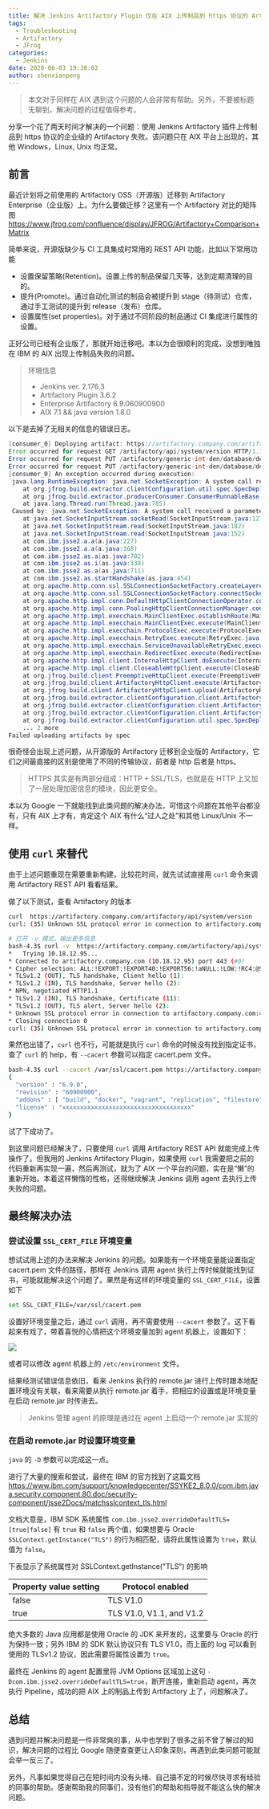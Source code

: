 ```yaml
---
title: 解决 Jenkins Artifactory Plugin 仅在 AIX 上传制品到 https 协议的 Artifactory 失败的问题
tags:
  - Troubleshooting
  - Artifactory
  - JFrog
categories:
  - Jenkins
date: 2020-06-03 19:30:03
author: shenxianpeng
---
```


> 本文对于同样在 AIX 遇到这个问题的人会非常有帮助。另外，不要被标题无聊到，解决问题的过程值得参考。

分享一个花了两天时间才解决的一个问题：使用 Jenkins Artifactory 插件上传制品到 https 协议的企业级的 Artifactory 失败。该问题只在 AIX 平台上出现的，其他 Windows，Linux, Unix 均正常。

<!-- more -->

## 前言

最近计划将之前使用的 Artifactory OSS（开源版）迁移到 Artifactory Enterprise（企业版）上。为什么要做迁移？这里有一个 Artifactory 对比的矩阵图 https://www.jfrog.com/confluence/display/JFROG/Artifactory+Comparison+Matrix

简单来说，开源版缺少与 CI 工具集成时常用的 REST API 功能，比如以下常用功能

* 设置保留策略(Retention)。设置上传的制品保留几天等，达到定期清理的目的。
* 提升(Promote)。通过自动化测试的制品会被提升到 stage（待测试）仓库，通过手工测试的提升到 release（发布）仓库。
* 设置属性(set properties)。对于通过不同阶段的制品通过 CI 集成进行属性的设置。

正好公司已经有企业版了，那就开始迁移吧。本以为会很顺利的完成，没想到唯独在 IBM 的 AIX 出现上传制品失败的问题。

> 环境信息
> * Jenkins ver. 2.176.3
> * Artifactory Plugin 3.6.2
> * Enterprise Artifactory 6.9.060900900
> * AIX 7.1 && java version 1.8.0

以下是去掉了无相关的信息的错误日志。

```java
[consumer_0] Deploying artifact: https://artifactory.company.com/artifactory/generic-int-den/database/develop/10/database2_cdrom_opt_AIX_24ec6f9.tar.Z
Error occurred for request GET /artifactory/api/system/version HTTP/1.1: A system call received a parameter that is not valid. (Read failed).
Error occurred for request PUT /artifactory/generic-int-den/database/develop/10/database2_cdrom_opt_AIX_24ec6f9.tar.Z;build.timestamp=1591170116591;build.name=develop;build.number=10 HTTP/1.1: A system call received a parameter that is not valid. (Read failed).
Error occurred for request PUT /artifactory/generic-int-den/database/develop/10/database2_cdrom_opt_AIX_24ec6f9.tar.Z;build.timestamp=1591170116591;build.name=develop;build.number=10 HTTP/1.1: A system call received a parameter that is not valid. (Read failed).
[consumer_0] An exception occurred during execution:
 java.lang.RuntimeException: java.net.SocketException: A system call received a parameter that is not valid. (Read failed)
 	at org.jfrog.build.extractor.clientConfiguration.util.spec.SpecDeploymentConsumer.consumerRun(SpecDeploymentConsumer.java:44)
 	at org.jfrog.build.extractor.producerConsumer.ConsumerRunnableBase.run(ConsumerRunnableBase.java:11)
 	at java.lang.Thread.run(Thread.java:785)
 Caused by: java.net.SocketException: A system call received a parameter that is not valid. (Read failed)
 	at java.net.SocketInputStream.socketRead(SocketInputStream.java:127)
 	at java.net.SocketInputStream.read(SocketInputStream.java:182)
 	at java.net.SocketInputStream.read(SocketInputStream.java:152)
 	at com.ibm.jsse2.a.a(a.java:227)
 	at com.ibm.jsse2.a.a(a.java:168)
 	at com.ibm.jsse2.as.a(as.java:702)
 	at com.ibm.jsse2.as.i(as.java:338)
 	at com.ibm.jsse2.as.a(as.java:711)
 	at com.ibm.jsse2.as.startHandshake(as.java:454)
 	at org.apache.http.conn.ssl.SSLConnectionSocketFactory.createLayeredSocket(SSLConnectionSocketFactory.java:436)
 	at org.apache.http.conn.ssl.SSLConnectionSocketFactory.connectSocket(SSLConnectionSocketFactory.java:384)
 	at org.apache.http.impl.conn.DefaultHttpClientConnectionOperator.connect(DefaultHttpClientConnectionOperator.java:142)
 	at org.apache.http.impl.conn.PoolingHttpClientConnectionManager.connect(PoolingHttpClientConnectionManager.java:374)
 	at org.apache.http.impl.execchain.MainClientExec.establishRoute(MainClientExec.java:393)
 	at org.apache.http.impl.execchain.MainClientExec.execute(MainClientExec.java:236)
 	at org.apache.http.impl.execchain.ProtocolExec.execute(ProtocolExec.java:186)
 	at org.apache.http.impl.execchain.RetryExec.execute(RetryExec.java:89)
 	at org.apache.http.impl.execchain.ServiceUnavailableRetryExec.execute(ServiceUnavailableRetryExec.java:85)
 	at org.apache.http.impl.execchain.RedirectExec.execute(RedirectExec.java:110)
 	at org.apache.http.impl.client.InternalHttpClient.doExecute(InternalHttpClient.java:185)
 	at org.apache.http.impl.client.CloseableHttpClient.execute(CloseableHttpClient.java:83)
 	at org.jfrog.build.client.PreemptiveHttpClient.execute(PreemptiveHttpClient.java:89)
 	at org.jfrog.build.client.ArtifactoryHttpClient.execute(ArtifactoryHttpClient.java:253)
 	at org.jfrog.build.client.ArtifactoryHttpClient.upload(ArtifactoryHttpClient.java:249)
 	at org.jfrog.build.extractor.clientConfiguration.client.ArtifactoryBuildInfoClient.uploadFile(ArtifactoryBuildInfoClient.java:692)
 	at org.jfrog.build.extractor.clientConfiguration.client.ArtifactoryBuildInfoClient.doDeployArtifact(ArtifactoryBuildInfoClient.java:379)
 	at org.jfrog.build.extractor.clientConfiguration.client.ArtifactoryBuildInfoClient.deployArtifact(ArtifactoryBuildInfoClient.java:367)
 	at org.jfrog.build.extractor.clientConfiguration.util.spec.SpecDeploymentConsumer.consumerRun(SpecDeploymentConsumer.java:39)
 	... 2 more
Failed uploading artifacts by spec
```

很奇怪会出现上述问题，从开源版的 Artifactory 迁移到企业版的 Artifactory，它们之间最直接的区别是使用了不同的传输协议，前者是 http 后者是 https。

> HTTPS 其实是有两部分组成：HTTP + SSL/TLS，也就是在 HTTP 上又加了一层处理加密信息的模块，因此更安全。

本以为 Google 一下就能找到此类问题的解决办法，可惜这个问题在其他平台都没有，只有 AIX 上才有，肯定这个 AIX 有什么“过人之处”和其他 Linux/Unix 不一样。

## 使用 `curl` 来替代

由于上述问题重现在需要重新构建，比较花时间，就先试试直接用 `curl` 命令来调用 Artifactory REST API 看看结果。

做了以下测试，查看 Artifactory 的版本

```bash
curl  https://artifactory.company.com/artifactory/api/system/version
curl: (35) Unknown SSL protocol error in connection to artifactory.company.com:443

# 打开 -v 模式，输出更多信息
bash-4.3$ curl -v  https://artifactory.company.com/artifactory/api/system/version
*   Trying 10.18.12.95...
* Connected to artifactory.company.com (10.18.12.95) port 443 (#0)
* Cipher selection: ALL:!EXPORT:!EXPORT40:!EXPORT56:!aNULL:!LOW:!RC4:@STRENGTH
* TLSv1.2 (OUT), TLS handshake, Client hello (1):
* TLSv1.2 (IN), TLS handshake, Server hello (2):
* NPN, negotiated HTTP1.1
* TLSv1.2 (IN), TLS handshake, Certificate (11):
* TLSv1.2 (OUT), TLS alert, Server hello (2):
* Unknown SSL protocol error in connection to artifactory.company.com:443
* Closing connection 0
curl: (35) Unknown SSL protocol error in connection to artifactory.company.com:443
```

果然也出错了，`curl` 也不行，可能就是执行 `curl` 命令的时候没有找到指定证书，查了 `curl` 的 help，有 `--cacert` 参数可以指定 cacert.pem 文件。

```bash
bash-4.3$ curl --cacert /var/ssl/cacert.pem https://artifactory.company.com/artifactory/api/system/version
{
  "version" : "6.9.0",
  "revision" : "60900900",
  "addons" : [ "build", "docker", "vagrant", "replication", "filestore", "plugins", "gems", "composer", "npm", "bower", "git-lfs", "nuget", "debian", "opkg", "rpm", "cocoapods", "conan", "vcs", "pypi", "release-bundle", "replicator", "keys", "chef", "cran", "go", "helm", "rest", "conda", "license", "puppet", "ldap", "sso", "layouts", "properties", "search", "filtered-resources", "p2", "watch", "webstart", "support", "xray" ],
  "license" : "xxxxxxxxxxxxxxxxxxxxxxxxxxxxxxxxxxxx"
}
```

试了下成功了。

到这里问题已经解决了，只要使用 `curl` 调用 Artifactory REST API 就能完成上传操作了。但我用的 Jenkins Artifactory Plugin，如果使用 `curl` 我需要把之前的代码重新再实现一遍，然后再测试，就为了 AIX 一个平台的问题，实在是“懒”的重新开始。本着这样懒惰的性格，还得继续解决 Jenkins 调用 agent 去执行上传失败的问题。

## 最终解决办法

### 尝试设置 `SSL_CERT_FILE` 环境变量

想试试用上述的办法来解决 Jenkins 的问题。如果能有一个环境变量能设置指定 cacert.pem 文件的路径，那样在 Jenkins 调用 agent 执行上传时候就能找到证书，可能就能解决这个问题了。果然是有这样的环境变量的 `SSL_CERT_FILE`，设置如下

```bash
set SSL_CERT_FILE=/var/ssl/cacert.pem
```

设置好环境变量之后，通过 `curl` 调用，再不需要使用 `--cacert` 参数了。这下看起来有戏了，带着喜悦的心情把这个环境变量加到 agent 机器上，设置如下：

![](java-net-socketexception-on-aix/configure-agent-environment-variable.png)

或者可以修改 agent 机器上的 `/etc/environment` 文件。

结果经测试错误信息依旧，看来 Jenkins 执行的 remote.jar 进行上传时跟本地配置环境没有关联，看来需要从执行 remote.jar 着手，把相应的设置或是环境变量在启动 remote.jar 时传进去。

> Jenkins 管理 agent 的原理是通过在 agent 上启动一个 remote.jar 实现的

### 在启动 remote.jar 时设置环境变量

`java` 的 `-D` 参数可以完成这一点。

进行了大量的搜索和尝试，最终在 IBM 的官方找到了这篇文档 https://www.ibm.com/support/knowledgecenter/SSYKE2_8.0.0/com.ibm.java.security.component.80.doc/security-component/jsse2Docs/matchsslcontext_tls.html

文档大意是，IBM SDK 系统属性 `com.ibm.jsse2.overrideDefaultTLS=[true|false]` 有 `true` 和 `false` 两个值，如果想要与 Oracle `SSLContext.getInstance("TLS")` 的行为相匹配，请将此属性设置为 `true`，默认值为 `false`。

下表显示了系统属性对 SSLContext.getInstance("TLS") 的影响

| Property value setting | Protocol enabled |
|---|---|
| false | TLS V1.0 |
| true | TLS V1.0, V1.1, and V1.2 |

绝大多数的 Java 应用都是使用 Oracle 的 JDK 来开发的，这里要与 Oracle 的行为保持一致；另外 IBM 的 SDK 默认协议只有 TLS V1.0，而上面的 log 可以看到使用的 TLSv1.2 协议，因此需要将属性设置为 `true`。

最终在 Jenkins 的 agent 配置里将 JVM Options 区域加上这句 `-Dcom.ibm.jsse2.overrideDefaultTLS=true`，断开连接，重新启动 agent，再次执行 Pipeline，成功的把 AIX 上的制品上传到 Artifactory 上了，问题解决了。

## 总结

遇到问题并解决问题是一件非常爽的事，从中也学到了很多之前不曾了解过的知识，解决问题的过程比 Google 随便查查更让人印象深刻，再遇到此类问题可能就会举一反三了。

另外，凡事如果觉得自己在短时间内没有头绪、自己搞不定的时候尽快寻求有经验的同事的帮助。感谢帮助我的同事们，没有他们的帮助和指导就不能这么快的解决问题。
